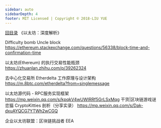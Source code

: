 ```yaml
---
sidebar: auto
sidebarDepth: 4
footer: MIT Licensed | Copyright © 2018-LIU YUE
---
```


[回目录](/docs/blockchain)  《以太坊：深度解析》

Difficulty bomb	Uncle block
https://ethereum.stackexchange.com/questions/56338/block-time-and-confirmation-time


以太坊(Ethereum) 的执行交易性能瓶颈 https://zhuanlan.zhihu.com/p/39262324

去中心化交易所 Etherdelta 工作原理与设计架构 https://m.8btc.com/etherdelta?from=singlemessage

以太坊源代码 - RPC服务实现框架  https://mp.weixin.qq.com/s/kpqkV4wUWIRRf5GrLSxMqg
干货|区块链游戏谜恋猫 CryptoKitties 剖析（分享实录）  https://mp.weixin.qq.com/s/Dak-dxuAYQCG7YTWh2wCGQ

企业以太坊联盟：区块链挑战者 EEA

<disqus/>